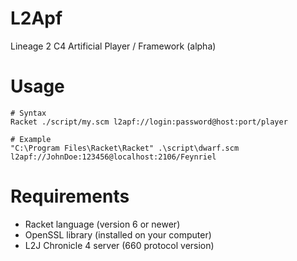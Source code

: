 # L2Apf
Lineage 2 C4 Artificial Player / Framework (alpha)

# Usage
```
# Syntax
Racket ./script/my.scm l2apf://login:password@host:port/player

# Example
"C:\Program Files\Racket\Racket" .\script\dwarf.scm l2apf://JohnDoe:123456@localhost:2106/Feynriel
```

# Requirements
* Racket language (version 6 or newer)
* OpenSSL library (installed on your computer)
* L2J Chronicle 4 server (660 protocol version)
